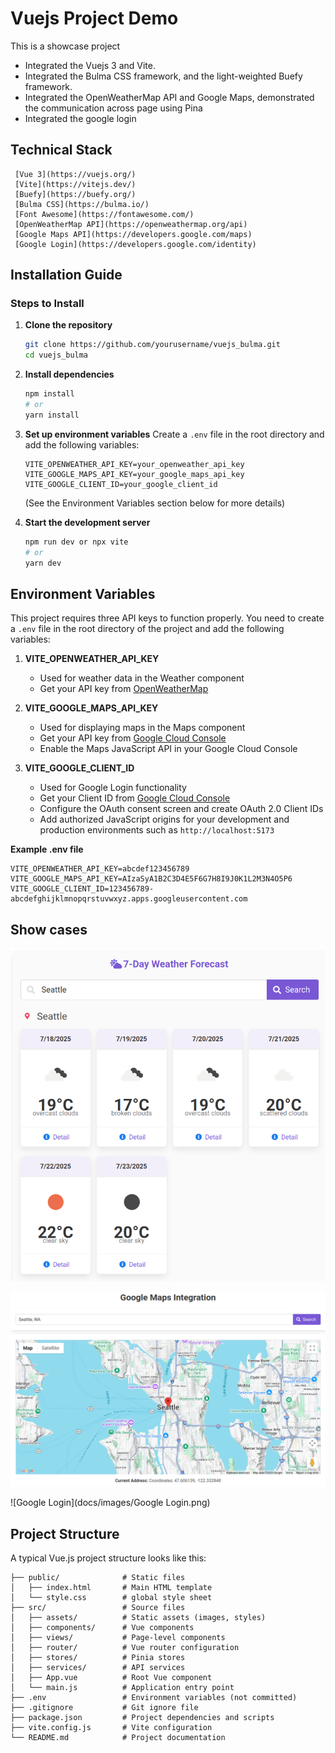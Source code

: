 # Vuejs Project Demo

This is a showcase project 
- Integrated the Vuejs 3 and Vite.
- Integrated the Bulma CSS framework, and the light-weighted Buefy framework.
- Integrated the OpenWeatherMap API and Google Maps, demonstrated the communication across page using Pina
- Integrated the google login

## Technical Stack
```
 [Vue 3](https://vuejs.org/)
 [Vite](https://vitejs.dev/)
 [Buefy](https://buefy.org/)
 [Bulma CSS](https://bulma.io/)
 [Font Awesome](https://fontawesome.com/)
 [OpenWeatherMap API](https://openweathermap.org/api)
 [Google Maps API](https://developers.google.com/maps)
 [Google Login](https://developers.google.com/identity)
```

## Installation Guide

### Steps to Install

1. **Clone the repository**
   ```bash
   git clone https://github.com/yourusername/vuejs_bulma.git
   cd vuejs_bulma
   ```

2. **Install dependencies**
   ```bash
   npm install
   # or
   yarn install
   ```

3. **Set up environment variables**
   Create a `.env` file in the root directory and add the following variables:
   ```
   VITE_OPENWEATHER_API_KEY=your_openweather_api_key
   VITE_GOOGLE_MAPS_API_KEY=your_google_maps_api_key
   VITE_GOOGLE_CLIENT_ID=your_google_client_id
   ```
   (See the Environment Variables section below for more details)

4. **Start the development server**
   ```bash
   npm run dev or npx vite
   # or
   yarn dev
   ```

## Environment Variables

This project requires three API keys to function properly. You need to create a `.env` file in the root directory of the project and add the following variables:

1. **VITE_OPENWEATHER_API_KEY**
   - Used for weather data in the Weather component
   - Get your API key from [OpenWeatherMap](https://openweathermap.org/api)

2. **VITE_GOOGLE_MAPS_API_KEY**
   - Used for displaying maps in the Maps component
   - Get your API key from [Google Cloud Console](https://console.cloud.google.com/apis/credentials)
   - Enable the Maps JavaScript API in your Google Cloud Console

3. **VITE_GOOGLE_CLIENT_ID**
   - Used for Google Login functionality
   - Get your Client ID from [Google Cloud Console](https://console.cloud.google.com/apis/credentials)
   - Configure the OAuth consent screen and create OAuth 2.0 Client IDs
   - Add authorized JavaScript origins for your development and production environments such as `http://localhost:5173`

**Example .env file**
```
VITE_OPENWEATHER_API_KEY=abcdef123456789
VITE_GOOGLE_MAPS_API_KEY=AIzaSyA1B2C3D4E5F6G7H8I9J0K1L2M3N4O5P6
VITE_GOOGLE_CLIENT_ID=123456789-abcdefghijklmnopqrstuvwxyz.apps.googleusercontent.com
```


## Show cases

![Weather Forcast](docs/images/Weather_Seattle.png)

![Google map](docs/images/GoogleMap.png)

![Google Login](docs/images/Google Login.png)

## Project Structure

A typical Vue.js project structure looks like this:

```
├── public/              # Static files
│   ├── index.html       # Main HTML template
│   └── style.css        # global style sheet
├── src/                 # Source files
│   ├── assets/          # Static assets (images, styles)
│   ├── components/      # Vue components
│   ├── views/           # Page-level components
│   ├── router/          # Vue router configuration
│   ├── stores/          # Pinia stores
│   ├── services/        # API services
│   ├── App.vue          # Root Vue component
│   └── main.js          # Application entry point
├── .env                 # Environment variables (not committed)
├── .gitignore           # Git ignore file
├── package.json         # Project dependencies and scripts
├── vite.config.js       # Vite configuration
└── README.md            # Project documentation
```